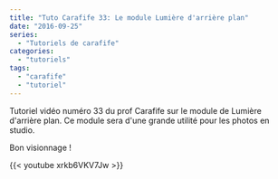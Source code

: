 ```yaml
---
title: "Tuto Carafife 33: Le module Lumière d'arrière plan"
date: "2016-09-25"
series:
  - "Tutoriels de carafife"
categories: 
  - "tutoriels"
tags: 
  - "carafife"
  - "tutoriel"
---
```


Tutoriel vidéo numéro 33 du prof Carafife sur le module de Lumière d'arrière plan. Ce module sera d'une grande utilité pour les photos en studio.

Bon visionnage !

{{< youtube xrkb6VKV7Jw >}}
